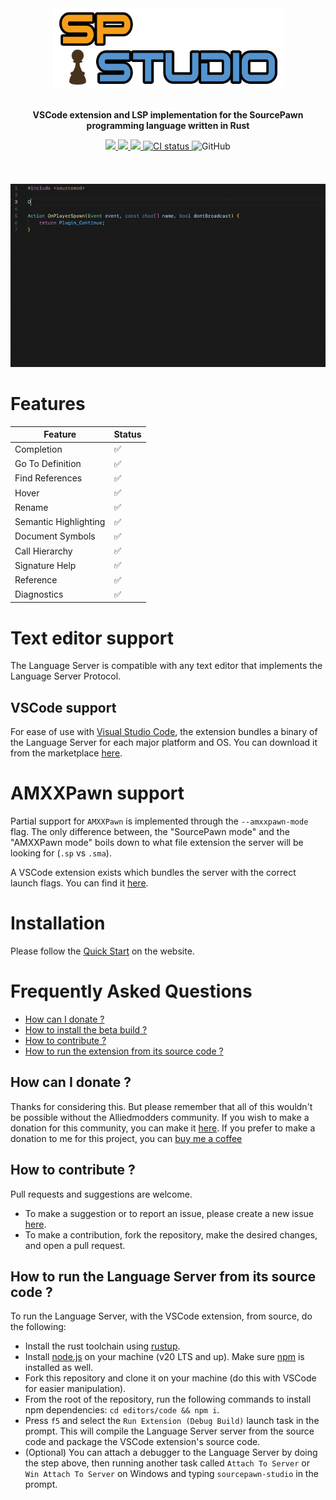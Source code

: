 <div align="center">
  <img width=367 height=128 src="https://raw.githubusercontent.com/Sarrus1/sourcepawn-studio/main/images/sp-studio-full_512.png" alt="Logo">
  <br>
  <br>
  <p>
    <strong>VSCode extension and LSP implementation for the SourcePawn programming language written in Rust</strong>
  </p>
  <p style="margin-bottom: 0.5ex;">
    <a href="https://github.com/Sarrus1/sourcepawn-studio/releases/">
      <img
        src="https://img.shields.io/visual-studio-marketplace/v/Sarrus.sourcepawn-vscode?include_prereleases"
        />
    </a>
    <a href="https://github.com/Sarrus1/sourcepawn-studio/releases/latest">
      <img
        src="https://img.shields.io/visual-studio-marketplace/i/Sarrus.sourcepawn-vscode"
        />
    </a>
    <a href="https://github.com/Sarrus1/sourcepawn-studio/releases/latest">
      <img
        src="https://img.shields.io/visual-studio-marketplace/d/Sarrus.sourcepawn-vscode"
        />
    </a>
    <a href="https://github.com/Sarrus1/sourcepawn-studio/actions/workflows/ci.yml">
      <img
        alt="CI status"
        src="https://github.com/Sarrus1/sourcepawn-studio/actions/workflows/ci.yml/badge.svg"
      />
    </a>
    <img alt="GitHub" src="https://img.shields.io/github/license/Sarrus1/sourcepawn-studio">
  </p>
  <br>
  <br>
  <p>
    <img alt="Showcase" src="https://raw.githubusercontent.com/Sarrus1/sourcepawn-studio/main/images/showcase-1.gif">
  </p>
</div>

# Features

<div align="center">
<table class="tg">
<thead>
  <tr>
    <th><span style="font-weight:bold"><b>Feature</b></span></th>
    <th><span style="font-weight:bold"><b>Status</b></span></th>
  </tr>
</thead>
<tbody>
  <tr>
    <td>Completion</td>
    <td>✅</td>
  </tr>
  <tr>
    <td>Go To Definition</td>
    <td>✅</td>
  </tr>
  <tr>
    <td>Find References</td>
    <td>✅</td>
  </tr>
  <tr>
    <td>Hover</td>
    <td>✅</td>
  </tr>
  <tr>
    <td>Rename</td>
    <td>✅</td>
  </tr>
  <tr>
    <td>Semantic Highlighting</td>
    <td>✅</td>
  </tr>
  <tr>
    <td>Document Symbols</td>
    <td>✅</td>
  </tr>
  <tr>
    <td>Call Hierarchy</td>
    <td>✅</td>
  </tr>
  <tr>
    <td>Signature Help</td>
    <td>✅</td>
  </tr>
  <tr>
    <td>Reference</td>
    <td>✅</td>
  </tr>
  <tr>
    <td>Diagnostics</td>
    <td>✅</td>
  </tr>
</tbody>
</table>
</div>

# Text editor support

The Language Server is compatible with any text editor that implements the Language Server Protocol.

## VSCode support

For ease of use with [Visual Studio Code](https://code.visualstudio.com/), the extension bundles a binary of the Language Server for each major platform and OS. You can download it from the marketplace [here](https://marketplace.visualstudio.com/items?itemName=Sarrus.sourcepawn-vscode).

# AMXXPawn support

Partial support for `AMXXPawn` is implemented through the `--amxxpawn-mode` flag. The only difference between, the "SourcePawn mode" and the "AMXXPawn mode" boils down to what file extension the server will be looking for (`.sp` vs `.sma`).

A VSCode extension exists which bundles the server with the correct launch flags. You can find it [here](https://marketplace.visualstudio.com/items?itemName=Sarrus.amxxpawn-vscode).

# Installation

Please follow the [Quick Start](https://sarrus1.github.io/sourcepawn-studio/docs/quick-start) on the website.

# Frequently Asked Questions

- [How can I donate ?](#how-can-i-donate-)
- [How to install the beta build ?](#how-to-install-the-beta-build-)
- [How to contribute ?](#how-to-contribute-)
- [How to run the extension from its source code ?](#how-to-run-the-extension-from-its-source-code-)

## How can I donate ?

Thanks for considering this. But please remember that all of this wouldn't be possible without the Alliedmodders community. If you wish to make a donation for this community, you can make it [here](https://sourcemod.net/donate.php).
If you prefer to make a donation to me for this project, you can [buy me a coffee](https://www.buymeacoffee.com/sarrus)

## How to contribute ?

Pull requests and suggestions are welcome.

- To make a suggestion or to report an issue, please create a new issue [here](https://github.com/Sarrus1/sourcepawn-studio/issues).
- To make a contribution, fork the repository, make the desired changes, and open a pull request.

## How to run the Language Server from its source code ?

To run the Language Server, with the VSCode extension, from source, do the following:

- Install the rust toolchain using [rustup](https://rustup.rs/).
- Install [node.js](https://nodejs.org) on your machine (v20 LTS and up). Make sure [npm](https://docs.npmjs.com/downloading-and-installing-node-js-and-npm/) is installed as well.
- Fork this repository and clone it on your machine (do this with VSCode for easier manipulation).
- From the root of the repository, run the following commands to install npm dependencies: `cd editors/code && npm i`.
- Press `f5` and select the `Run Extension (Debug Build)` launch task in the prompt. This will compile the Language Server server from the source code and package the VSCode extension's source code.
- (Optional) You can attach a debugger to the Language Server by doing the step above, then running another task called `Attach To Server` or `Win Attach To Server` on Windows and typing `sourcepawn-studio` in the prompt.
